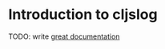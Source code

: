# Introduction to cljslog

TODO: write [great documentation](http://jacobian.org/writing/what-to-write/)
